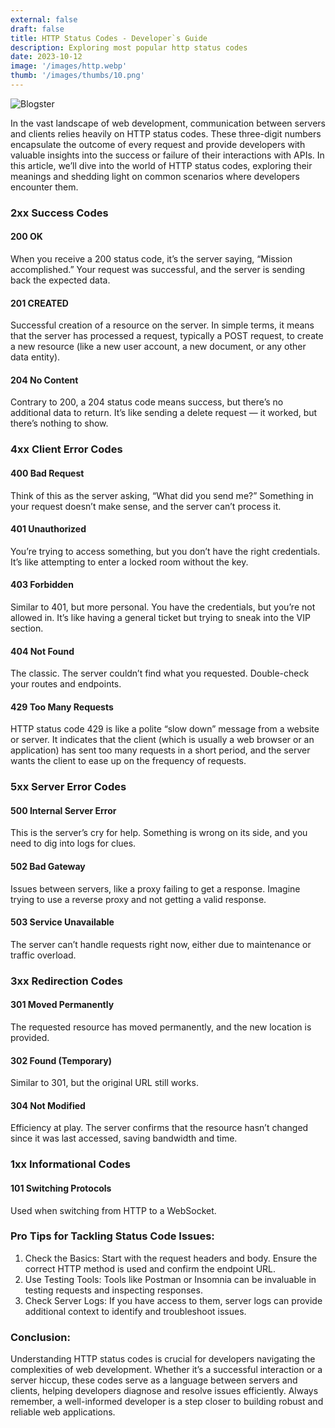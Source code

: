 ```yaml
---
external: false
draft: false
title: HTTP Status Codes - Developer`s Guide
description: Exploring most popular http status codes
date: 2023-10-12
image: '/images/http.webp'
thumb: '/images/thumbs/10.png'
---
```


![Blogster](/images/http.webp)

In the vast landscape of web development, communication between servers and clients relies heavily on HTTP status codes. These three-digit numbers encapsulate the outcome of every request and provide developers with valuable insights into the success or failure of their interactions with APIs. In this article, we’ll dive into the world of HTTP status codes, exploring their meanings and shedding light on common scenarios where developers encounter them.

### 2xx Success Codes
#### 200 OK

When you receive a 200 status code, it’s the server saying, “Mission accomplished.” Your request was successful, and the server is sending back the expected data.

#### 201 CREATED

Successful creation of a resource on the server. In simple terms, it means that the server has processed a request, typically a POST request, to create a new resource (like a new user account, a new document, or any other data entity).

#### 204 No Content
Contrary to 200, a 204 status code means success, but there’s no additional data to return. It’s like sending a delete request — it worked, but there’s nothing to show.

### 4xx Client Error Codes

#### 400 Bad Request
Think of this as the server asking, “What did you send me?” Something in your request doesn’t make sense, and the server can’t process it.

#### 401 Unauthorized
You’re trying to access something, but you don’t have the right credentials. It’s like attempting to enter a locked room without the key.

#### 403 Forbidden
Similar to 401, but more personal. You have the credentials, but you’re not allowed in. It’s like having a general ticket but trying to sneak into the VIP section.

#### 404 Not Found
The classic. The server couldn’t find what you requested. Double-check your routes and endpoints.

#### 429 Too Many Requests
HTTP status code 429 is like a polite “slow down” message from a website or server. It indicates that the client (which is usually a web browser or an application) has sent too many requests in a short period, and the server wants the client to ease up on the frequency of requests.

### 5xx Server Error Codes

#### 500 Internal Server Error
This is the server’s cry for help. Something is wrong on its side, and you need to dig into logs for clues.

#### 502 Bad Gateway
Issues between servers, like a proxy failing to get a response. Imagine trying to use a reverse proxy and not getting a valid response.

#### 503 Service Unavailable
The server can’t handle requests right now, either due to maintenance or traffic overload.

### 3xx Redirection Codes
#### 301 Moved Permanently
The requested resource has moved permanently, and the new location is provided.

#### 302 Found (Temporary)
Similar to 301, but the original URL still works.

#### 304 Not Modified
Efficiency at play. The server confirms that the resource hasn’t changed since it was last accessed, saving bandwidth and time.

### 1xx Informational Codes
#### 101 Switching Protocols
Used when switching from HTTP to a WebSocket.


### Pro Tips for Tackling Status Code Issues:
1. Check the Basics: Start with the request headers and body. Ensure the correct HTTP method is used and confirm the endpoint URL.
2. Use Testing Tools: Tools like Postman or Insomnia can be invaluable in testing requests and inspecting responses.
3. Check Server Logs: If you have access to them, server logs can provide additional context to identify and troubleshoot issues.

### Conclusion:
Understanding HTTP status codes is crucial for developers navigating the complexities of web development. Whether it’s a successful interaction or a server hiccup, these codes serve as a language between servers and clients, helping developers diagnose and resolve issues efficiently. Always remember, a well-informed developer is a step closer to building robust and reliable web applications.